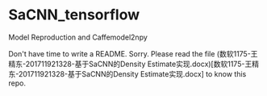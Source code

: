 # SaCNN_tensorflow
Model Reproduction and Caffemodel2npy

Don't have time to write a README. Sorry. Please read the file (数软1175-王精东-201711921328-基于SaCNN的Density Estimate实现.docx)[数软1175-王精东-201711921328-基于SaCNN的Density Estimate实现.docx] to know this repo.
